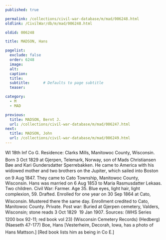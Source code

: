 ```yaml
---
published: true

permalink: /collections/civil-war-database/m/mad/006248.html
oldlink: /CivilWar/db/m/mad/006248.html

oldid: 006248

title: MADSON, Hans

pagelist:
  exclude: false
  order: 6248
  image: 
  alt:
  caption:
  title:
  subtitle:      # Defaults to page subtitle
  teaser:

category: 
  - M 
  - MAD

previous:
  title: MADSON, Bernt J.
  url: /collections/civil-war-database/m/mad/006247.html  
next:
  title: MADSON, John
  url: /collections/civil-war-database/m/mad/006249.html   
---
```

WI 18th Inf Co G. Residence: Clark&#146;s Mills, Manitowoc County, Wisconsin. Born 3 Oct 1829 at Gjerpen, Telemark, Norway, son of Mads Christiansen B&oslash;e and Kari Gundersdatter Sperrebakken. He came to America with his widowed mother and two brothers on the &#147;Jupiter&#148;, which sailed into Boston on 9 Aug 1847. They came to Cato Township, Manitowoc County, Wisconsin. Hans was married on 6 Aug 1853 to Maria Rasmusdatter Lekaas. Two children. Civil War: Farmer. Age 35. Blue eyes, light hair, light complexion, 5&#146;9&#148;. Drafted. Enrolled for one year on 30 Sep 1864 at Cato, Wisconsin. Mustered there the same day. Enrollment credited to Cato, Manitowoc County. Private. Post war: Buried at Gjerpen cemetery, Valders, Wisconsin; stone reads &#147;3 Oct 1829 &#150; 19 Jan 1907&#148;. Sources: (WHS Series 1200 box 92-11; red book vol 23) (Wisconsin Cemetery Records) (Hedberg) (Naeseth &#146;47-177) &#147;Boe, Hans&#148; [Vesterheim, Decorah, Iowa, has a photo of Hans Mattson.] [Red book lists him as being in Co E.]